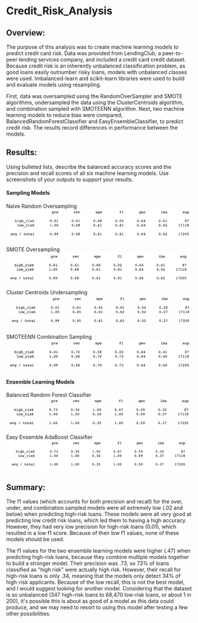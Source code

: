 # Credit_Risk_Analysis

## Overview:
The purpose of this analysis was to create machine learning models to predict credit card risk. Data was provided from LendingClub, a peer-to-peer lending services company, and included a credit card credit dataset. Because credit risk is an inherently unbalanced classification problem, as good loans easily outnumber risky loans, models with unbalanced classes were used. Imbalanced-learn and scikit-learn libraries were used to build and evaluate models using resampling.

First, data was oversampled using the RandomOverSampler and SMOTE algorithms, undersampled the data using the ClusterCentroids algorithm, and combination sampled with SMOTEENN algorithm. Next, two machine learning models to reduce bias were compared, BalancedRandomForestClassifier and EasyEnsembleClassifier, to predict credit risk. The results record differences in performance between the models. 

## Results:
 Using bulleted lists, describe the balanced accuracy scores and the precision and recall scores of all six machine learning models. Use screenshots of your outputs to support your results.

#### Sampling Models
Naive Random Oversampling
![Naive random oversampling](https://github.com/emariecovey/Credit_Risk_Analysis/blob/main/Challenge/Results_screenshots/Naive_random_oversampling.png)

SMOTE Oversampling
![Smote oversampling](https://github.com/emariecovey/Credit_Risk_Analysis/blob/main/Challenge/Results_screenshots/SMOTE_oversampling.png)

Cluster Centroids Undersampling
![Cluster centroids undersampling](https://github.com/emariecovey/Credit_Risk_Analysis/blob/main/Challenge/Results_screenshots/cluster_centroids_undersampling.png)

SMOTEENN Combination Sampling
![Smoteenn combination sampling](https://github.com/emariecovey/Credit_Risk_Analysis/blob/main/Challenge/Results_screenshots/SMOTEENN_combination_sampling.png)


#### Ensemble Learning Models
Balanced Random Forest Classifier
![Balanced random forest classifier](https://github.com/emariecovey/Credit_Risk_Analysis/blob/main/Challenge/Results_screenshots/Balanced_random_forest_classifier.png)

Easy Ensemble AdaBoost Classifier
![Easy emsemble adaboost classifier](https://github.com/emariecovey/Credit_Risk_Analysis/blob/main/Challenge/Results_screenshots/Easy_ensemble_AdaBoost_classifier.png)


## Summary: 

The f1 values (which accounts for both precision and recall) for the over, under, and combination sampled models were all extremely low (.02 and below) when predicting high-risk loans. These models were all very good at predicting low credit risk loans, which led them to having a high accuracy. However, they had very low precision for high-risk loans (0.01), which resulted in a low f1 score. Because of their low f1 values, none of these models should be used.

The f1 values for the two ensemble learning models were higher (.47) when predicting high-risk loans, because they combine multiple models together to build a stronger model. Their precision was .73, so 73% of loans classified as "high risk" were actually high risk. However, their recall for high-risk loans is only .34, meaning that the models only detect 34% of high-risk applicants. Because of the low recall, this is not the best model, and I would suggest looking for another model. Considering that the dataset is so unbalanced (347 high-risk loans to 68,470 low-risk loans, or about 1 in 200), it's possible this is about as good of a model as this data could produce, and we may need to resort to using this model after testing a few other possibilities. 

